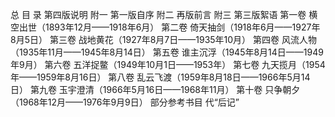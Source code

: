 总  目  录
第四版说明 
附一 第一版自序
附二 再版前言
附三 第三版絮语
第一卷 横空出世（1893年12月——1918年6月） 
第二卷 倚天抽剑（1918年6月——1927年8月5日）
第三卷 战地黄花（1927年8月7日——1935年10月） 
第四卷 风流人物（1935年11月——1945年8月14日） 
第五卷 谁主沉浮（1945年8月14日——1949年9月）
第六卷 五洋捉鳖（1949年10月1日——1953年）
第七卷 九天揽月（1954年——1959年8月16日）
第八卷 乱云飞渡（1959年8月18日——1966年5月14日）
第九卷 玉宇澄清（1966年5月16日——1968年11月） 
第十卷 只争朝夕（1968年12月——1976年9月9日）
部分参考书目
代“后记”  

